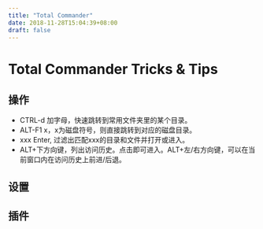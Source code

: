 ```yaml
---
title: "Total Commander"
date: 2018-11-28T15:04:39+08:00
draft: false
---
```


# Total Commander Tricks & Tips

## 操作

- CTRL-d 加字母，快速跳转到常用文件夹里的某个目录。
- ALT-F1 x，x为磁盘符号，则直接跳转到对应的磁盘目录。
- xxx Enter, 过滤出匹配xxx的目录和文件并打开或进入。
- ALT+下方向键，列出访问历史。点击即可进入。ALT+左/右方向键，可以在当前窗口内在访问历史上前进/后退。

## 设置

## 插件
